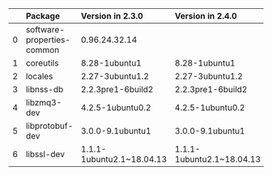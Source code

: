 <!-- markdown-link-check-disable -->

|    | Package                    | Version in 2.3.0          | Version in 2.4.0          | Status   |
|---:|:---------------------------|:--------------------------|:--------------------------|:---------|
|  0 | software-properties-common | 0.96.24.32.14             |                           | REMOVED  |
|  1 | coreutils                  | 8.28-1ubuntu1             | 8.28-1ubuntu1             |          |
|  2 | locales                    | 2.27-3ubuntu1.2           | 2.27-3ubuntu1.2           |          |
|  3 | libnss-db                  | 2.2.3pre1-6build2         | 2.2.3pre1-6build2         |          |
|  4 | libzmq3-dev                | 4.2.5-1ubuntu0.2          | 4.2.5-1ubuntu0.2          |          |
|  5 | libprotobuf-dev            | 3.0.0-9.1ubuntu1          | 3.0.0-9.1ubuntu1          |          |
|  6 | libssl-dev                 | 1.1.1-1ubuntu2.1~18.04.13 | 1.1.1-1ubuntu2.1~18.04.13 |          |